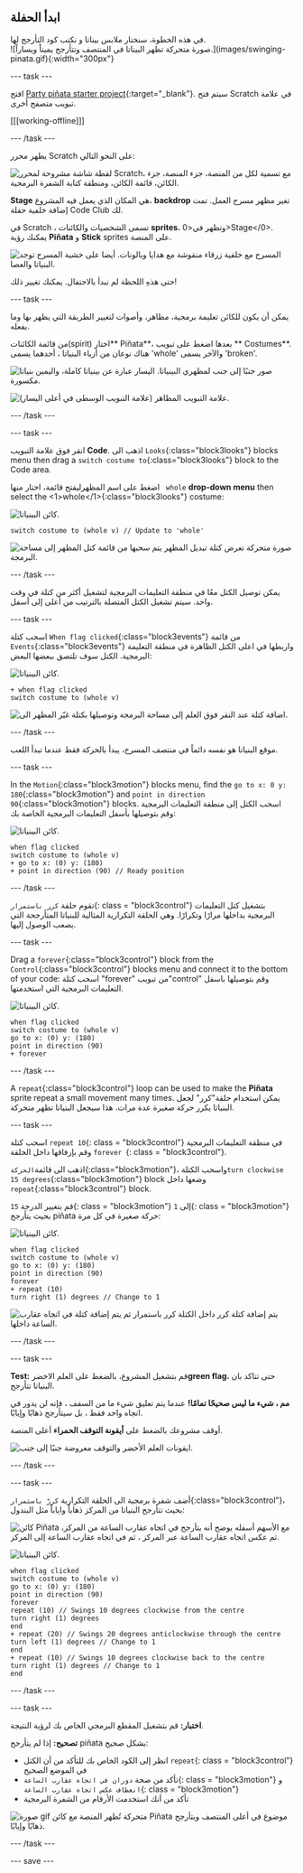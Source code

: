 ## ابدأ الحفلة

<div style="display: flex; flex-wrap: wrap">
<div style="flex-basis: 200px; flex-grow: 1; margin-right: 15px;">
في هذه الخطوة، سنختار ملابس بيناتا و نكتب كود التأرجح لها.
</div>
<div>
![صورة متحركة تظهر البيناتا في المنتصف وتتأرجح يميناً ويساراً.](images/swinging-pinata.gif){:width="300px"}
</div>
</div>

--- task ---

افتح [Party piñata starter project](https://scratch.mit.edu/projects/653082997/editor){:target="_blank"}. سيتم فتح Scratch في علامة تبويب متصفح أخرى.

[[[working-offline]]]

--- /task ---

يظهر محرر Scratch على النحو التالي:

![لقطة شاشة مشروحة لمحرر Scratch، مع تسمية لكل من المنصة، جزء المنصة، جزء الكائن، قائمة الكائن، ومنطقة كتابة الشفرة البرمجية.](images/scratch-interface.png)

**Stage** هي المكان الذي يعمل فيه المشروع، **backdrop** تغير مظهر مسرح العمل. تمت إضافة خلفية حفلة Code Club لك.

في Scratch ، تسمى الشخصيات والكائنات **sprites**، وتظهر في<0>Stage</0>. يمكنك رؤية **Piñata** و **Stick** sprites على المنصة.

![المسرح مع خلفية زرقاء منقوشة مع هدايا وبالونات. أيضا على خشبة المسرح توجد البنياتا والعصا.](images/backdrop-and-sprites.png)

حتى هذهِ اللحظة لم نبدأ بالاحتفال. يمكنك تغيير ذلك!

--- task ---

يمكن أن يكون للكائن تعليمة برمجية، مظاهر، وأصوات لتغيير الطريقة التي يظهر بها وما يفعله.

من قائمة الكائنات(spirit) اختار** Piñata**، بعدها اضغط على تبويب ** Costumes**. هناك نوعان من أزياء البنياتا ، أحدهما يسمى 'whole' والآخر يسمى 'broken'.

![صور جنبًا إلى جنب لمظهري البينياتا. اليسار عبارة عن بينياتا كاملة، واليمين بنياتا مكسورة.](images/pinata-costumes.png)

![علامة التبويب المظاهر (علامة التبويب الوسطى في أعلى اليسار).](images/costumes-tab.png)

--- /task ---

--- task ---

انقر فوق علامة التبويب **Code**. اذهب الى `Looks`{:class="block3looks"} blocks menu then drag a `switch costume to`{:class="block3looks"} block to the Code area.

اضغط على اسم المظهرليفتح قائمة، اختار منها ` whole` **drop-down menu** then select the <1>whole</1>{:class="block3looks"} costume:

![كائن البينياتا.](images/pinata-sprite.png)

```blocks3
switch costume to (whole v) // Update to 'whole'
```

![صورة متحركة تعرض كتلة تبديل المظهر يتم سحبها من قائمة كتل المظهر إلى مساحة البرمجة.](images/switch-costume.gif)

--- /task ---

يمكن توصيل الكتل معًا في منطقة التعليمات البرمجية لتشغيل أكثر من كتلة في وقت واحد. سيتم تشغيل الكتل المتصلة بالترتيب من أعلى إلى أسفل.

--- task ---

اسحب كتلة `When flag clicked`{:class="block3events"} من قائمة `Events`{:class="block3events"} واربطها في اعلى الكتل الظاهرة في منطقة التعليمة البرمجية. الكتل سوف تلتصق ببعضها البعض:

![كائن البينياتا.](images/pinata-sprite.png)

```blocks3
+ when flag clicked
switch costume to (whole v)
```
![اضافة كتلة عند النقر فوق العلم إلى مساحة البرمجة وتوصيلها بكتلة غيّر المظهر الى.](images/add-flag-clicked.gif)

--- /task ---

موقع البنياتا هو نفسه دائماً في منتصف المسرح، يبدأ بالحركة فقط عندما تبدأ اللعب.

--- task ---

In the `Motion`{:class="block3motion"} blocks menu, find the `go to x: 0 y: 180`{:class="block3motion"} and `point in direction 90`{:class="block3motion"} blocks. اسحب الكتل إلى منطقة التعليمات البرمجية وقم بتوصيلها بأسفل التعليمات البرمجية الخاصة بك:

![كائن البينياتا.](images/pinata-sprite.png)

```blocks3
when flag clicked
switch costume to (whole v)
+ go to x: (0) y: (180)
+ point in direction (90) // Ready position
```

--- /task ---

تقوم حلقة `كرر باستمرار`{: class = "block3control"} بتشغيل كتل التعليمات البرمجية بداخلها مرارًا وتكرارًا. وهي الحلقة التكرارية المثالية للبنياتا المتأرجحة التي يصعب الوصول إليها.

--- task ---

Drag a `forever`{:class="block3control"} block from the `Control`{:class="block3control"} blocks menu and connect it to the bottom of your code: اسحب كتلة "forever" من تبويب"control" وقم بتوصيلها باسفل التعليمات البرمجية التي استخدمتها.

![كائن البينياتا.](images/pinata-sprite.png)

```blocks3
when flag clicked
switch costume to (whole v)
go to x: (0) y: (180)
point in direction (90)
+ forever
```

--- /task ---

A `repeat`{:class="block3control"} loop can be used to make the **Piñata** sprite repeat a small movement many times. يمكن استخدام حلقة"كرر" لجعل البنياتا يكرر حركة صغيرة عدة مرات. هذا سيجعل البنياتا تظهر متحركة.

--- task ---

اسحب كتلة `repeat 10`{: class = "block3control"} في منطقة التعليمات البرمجية وقم بإرفاقها داخل الحلقة `forever `{: class = "block3control"}.

اذهب الى قائمة`الحركة`{:class="block3motion"}، واسحب الكتلة`turn clockwise 15 degrees`{:class="block3motion"} block وضعها داخل `repeat`{:class="block3control"} block.

قم بتغيير الدرجة `15`{: class = "block3motion"} إلى `1`{: class = "block3motion"} بحيث يتأرجح piñata حركة صغيرة في كل مرة:

![كائن البينياتا.](images/pinata-sprite.png)

```blocks3
when flag clicked
switch costume to (whole v)
go to x: (0) y: (180)
point in direction (90)
forever
+ repeat (10) 
turn right (1) degrees // Change to 1
```
![يتم إضافة كتلة كرر داخل الكتلة كرر باستمرار ثم يتم إضافة كتلة في اتجاه عقارب الساعة داخلها.](images/add-repeat.gif)

--- /task ---

--- task ---

**Test:** قم بتشغيل المشروع، بالضغط على العلم الاخضر**green flag**، حتى تتاكد بان البنياتا تتأرجح.

**مم ، شيء ما ليس صحيحًا تمامًا!** عندما يتم تعليق شيء ما من السقف ، فإنه لن يدور في اتجاه واحد فقط ، بل سيتأرجح ذهابًا وإيابًا.

أوقف مشروعك بالضغط على **أيقونة التوقف الحمراء** أعلى المنصة.

![ايقونات العلم الأخضر والتوقف معروضة جنبًا إلى جنب.](images/start-stop.png)

--- /task ---

--- task ---

أضف شفرة برمجية الى الحلقة التكرارية `كررّ باستمرار`{:class="block3control"}، بحيث تتأرجح البنياتا من المركز ذهاباً واياباً مثل البندول:

![كائن Piñata مع الأسهم أسفله يوضح أنه يتأرجح في اتجاه عقارب الساعة من المركز، ثم عكس اتجاه عقارب الساعة عبر المركز ، ثم في اتجاه عقارب الساعة إلى المركز.](images/pinata-swing.png)

![كائن البينياتا.](images/pinata-sprite.png)

```blocks3
when flag clicked
switch costume to (whole v)
go to x: (0) y: (180)
point in direction (90)
forever
repeat (10) // Swings 10 degrees clockwise from the centre
turn right (1) degrees 
end
+ repeat (20) // Swings 20 degrees anticlockwise through the centre
turn left (1) degrees // Change to 1
end
+ repeat (10) // Swings 10 degrees clockwise back to the centre
turn right (1) degrees // Change to 1
end
```

--- /task ---

--- task ---

**اختبار:** قم بتشغيل المقطع البرمجي الخاص بك لرؤية النتيجة.

**تصحيح:** إذا لم يتأرجح piñata بشكل صحيح:
+ انظر إلى الكود الخاص بك للتأكد من أن الكتل `repeat`{: class = "block3control"} في الموضع الصحيح
+ تأكد من صحة `دوران في اتجاه عقارب الساعة`{: class = "block3motion"} و `انعطاف عكس اتجاه عقارب الساعة`{: class = "block3motion"}
+ تأكد من أنك استخدمت الأرقام من الشفرة البرمجية

![صورة gif متحركة تُظهر المنصة مع كائن Piñata موضوع في أعلى المنتصف ويتأرجح ذهابًا وإيابًا.](images/swinging-pinata.gif)

--- /task ---

--- save ---

